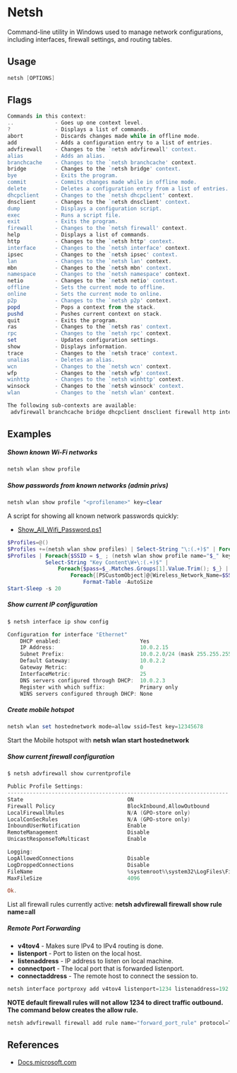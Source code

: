 # Netsh

Command-line utility in Windows used to manage network configurations, including interfaces, firewall settings, and routing tables.

## Usage

```powershell
netsh [OPTIONS]
```

## Flags

```powershell
Commands in this context:
..             - Goes up one context level.
?              - Displays a list of commands.
abort          - Discards changes made while in offline mode.
add            - Adds a configuration entry to a list of entries.
advfirewall    - Changes to the `netsh advfirewall' context.
alias          - Adds an alias.
branchcache    - Changes to the `netsh branchcache' context.
bridge         - Changes to the `netsh bridge' context.
bye            - Exits the program.
commit         - Commits changes made while in offline mode.
delete         - Deletes a configuration entry from a list of entries.
dhcpclient     - Changes to the `netsh dhcpclient' context.
dnsclient      - Changes to the `netsh dnsclient' context.
dump           - Displays a configuration script.
exec           - Runs a script file.
exit           - Exits the program.
firewall       - Changes to the `netsh firewall' context.
help           - Displays a list of commands.
http           - Changes to the `netsh http' context.
interface      - Changes to the `netsh interface' context.
ipsec          - Changes to the `netsh ipsec' context.
lan            - Changes to the `netsh lan' context.
mbn            - Changes to the `netsh mbn' context.
namespace      - Changes to the `netsh namespace' context.
netio          - Changes to the `netsh netio' context.
offline        - Sets the current mode to offline.
online         - Sets the current mode to online.
p2p            - Changes to the `netsh p2p' context.
popd           - Pops a context from the stack.
pushd          - Pushes current context on stack.
quit           - Exits the program.
ras            - Changes to the `netsh ras' context.
rpc            - Changes to the `netsh rpc' context.
set            - Updates configuration settings.
show           - Displays information.
trace          - Changes to the `netsh trace' context.
unalias        - Deletes an alias.
wcn            - Changes to the `netsh wcn' context.
wfp            - Changes to the `netsh wfp' context.
winhttp        - Changes to the `netsh winhttp' context.
winsock        - Changes to the `netsh winsock' context.
wlan           - Changes to the `netsh wlan' context.

The following sub-contexts are available:
 advfirewall branchcache bridge dhcpclient dnsclient firewall http interface ipsec lan mbn namespace netio p2p ras rpc trace wcn wfp winhttp winsock wlan
```

## Examples

##### Shown known Wi-Fi networks

```powershell
netsh wlan show profile
```

##### Show passwords from known networks (admin privs)

```powershell
netsh wlan show profile "<profilename>" key=clear
```

A script for showing all known network passwords quickly:

- [Show_All_Wifi_Password.ps1](../assets/files/Show_All_WiFi_Password.ps1)

```powershell
$Profiles=@()
$Profiles +=(netsh wlan show profiles) | Select-String "\:(.+)$" | Foreach{$_.Matches.Groups[1].Value.Trim()}
$Profiles | Foreach{$SSID = $_ ; (netsh wlan show profile name="$_" key=clear)} |
            Select-String "Key Content\W+\:(.+)$" |
                Foreach{$pass=$_.Matches.Groups[1].Value.Trim(); $_} |
                    Foreach{[PSCustomObject]@{Wireless_Network_Name=$SSID;Password=$pass}}
                        Format-Table -AutoSize
Start-Sleep -s 20
```

##### Show current IP configuration

```powershell
$ netsh interface ip show config

Configuration for interface "Ethernet"
    DHCP enabled:                         Yes
    IP Address:                           10.0.2.15
    Subnet Prefix:                        10.0.2.0/24 (mask 255.255.255.0)
    Default Gateway:                      10.0.2.2
    Gateway Metric:                       0
    InterfaceMetric:                      25
    DNS servers configured through DHCP:  10.0.2.3
    Register with which suffix:           Primary only
    WINS servers configured through DHCP: None
```

##### Create mobile hotspot

```powershell
netsh wlan set hostednetwork mode=allow ssid=Test key=12345678
```

Start the Mobile hotspot with **netsh wlan start hostednetwork**

##### Show current firewall configuration

```powershell
$ netsh advfirewall show currentprofile

Public Profile Settings:
----------------------------------------------------------------------
State                                 ON
Firewall Policy                       BlockInbound,AllowOutbound
LocalFirewallRules                    N/A (GPO-store only)
LocalConSecRules                      N/A (GPO-store only)
InboundUserNotification               Enable
RemoteManagement                      Disable
UnicastResponseToMulticast            Enable

Logging:
LogAllowedConnections                 Disable
LogDroppedConnections                 Disable
FileName                              %systemroot%\system32\LogFiles\Firewall\pfirewall.log
MaxFileSize                           4096

Ok.
```

List all firewall rules currently active: **netsh advfirewall firewall show rule name=all**

##### Remote Port Forwarding

- **v4tov4** - Makes sure IPv4 to IPv4 routing is done.
- **listenport** - Port to listen on the local host.
- **listenaddress** - IP address to listen on local machine.
- **connectport** - The local port that is forwarded listenport.
- **connectaddress** - The remote host to connect the session to.

```powershell
netsh interface portproxy add v4tov4 listenport=1234 listenaddress=192.168.1.1 connectport=445 connectaddress=10.10.10.1
```

**NOTE default firewall rules will not allow 1234 to direct traffic outbound. The command below creates the allow rule.**

```powershell
netsh advfirewall firewall add rule name="forward_port_rule" protocol=TCP dir=in localip=192.168.1.1 localport=1234 action=allow
```

## References

- [Docs.microsoft.com](https://docs.microsoft.com/nl-nl/windows-server/networking/technologies/netsh/netsh)
